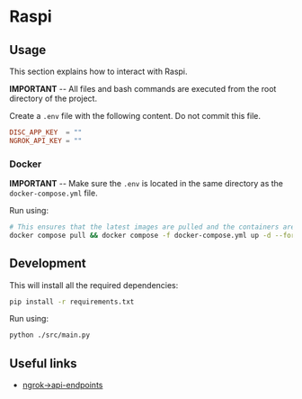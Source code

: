 # Raspi

## Usage

This section explains how to interact with Raspi.

**IMPORTANT** -- All files and bash commands are executed from the root directory of the project.

Create a `.env` file with the following content.
Do not commit this file.

```conf
DISC_APP_KEY  = ""
NGROK_API_KEY = ""
```

### Docker

**IMPORTANT** -- Make sure the `.env` is located in the same directory as the `docker-compose.yml` file.

Run using:

```bash
# This ensures that the latest images are pulled and the containers are recreated.
docker compose pull && docker compose -f docker-compose.yml up -d --force-recreate
```

## Development

This will install all the required dependencies:

```bash
pip install -r requirements.txt
```

Run using:

```bash
python ./src/main.py
```

## Useful links

- [ngrok->api-endpoints](https://ngrok.com/docs/api/resources/endpoints/)

